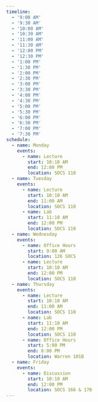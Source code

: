 ```yaml
---
timeline:
  - '9:00 AM'
  - '9:30 AM'
  - '10:00 AM'
  - '10:30 AM'
  - '11:00 AM'
  - '11:30 AM'
  - '12:00 PM'
  - '12:30 PM'
  - '1:00 PM'
  - '1:30 PM'
  - '2:00 PM'
  - '2:30 PM'
  - '3:00 PM'
  - '3:30 PM'
  - '4:00 PM'
  - '4:30 PM'
  - '5:00 PM'
  - '5:30 PM'
  - '6:00 PM'
  - '6:30 PM'
  - '7:00 PM'
  - '7:30 PM'
schedule:
  - name: Monday
    events:
      - name: Lecture
        start: 10:10 AM
        end: 12:00 PM
        location: SOCS 110
  - name: Tuesday
    events:
      - name: Lecture
        start: 10:10 AM
        end: 11:00 AM
        location: SOCS 110
      - name: Lab
        start: 11:10 AM
        end: 12:00 PM
        location: SOCS 110
  - name: Wednesday
    events:
      - name: Office Hours
        start: 9:00 AM
        location: 126 SOCS
      - name: Lecture
        start: 10:10 AM
        end: 12:00 PM
        location: SOCS 110
  - name: Thursday
    events:
      - name: Lecture
        start: 10:10 AM
        end: 11:00 AM
        location: SOCS 110
      - name: Lab
        start: 11:10 AM
        end: 12:00 PM
        location: SOCS 110
      - name: Office Hours
        start: 5:00 PM
        end: 8:00 PM
        location: Warren 101B
  - name: Friday
    events:
      - name: Discussion
        start: 10:10 AM
        end: 12:00 PM
        location: SOCS 166 & 170
---
```

